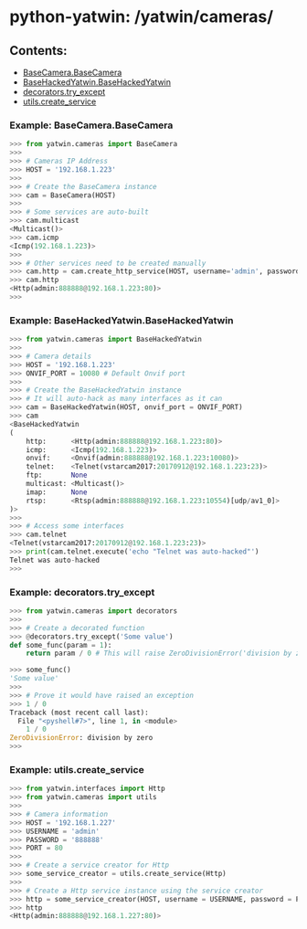 # python-yatwin: /yatwin/cameras/

## Contents:
* [BaseCamera.BaseCamera](#example-basecamerabasecamera)
* [BaseHackedYatwin.BaseHackedYatwin](#example-basehackedyatwinbasehackedyatwin)
* [decorators.try_except](#example-decoratorstry_except)
* [utils.create_service](#example-utilscreate_service)

### Example: BaseCamera.BaseCamera

```python
>>> from yatwin.cameras import BaseCamera
>>>
>>> # Cameras IP Address
>>> HOST = '192.168.1.223'
>>>
>>> # Create the BaseCamera instance
>>> cam = BaseCamera(HOST)
>>>
>>> # Some services are auto-built
>>> cam.multicast
<Multicast()>
>>> cam.icmp
<Icmp(192.168.1.223)>
>>>
>>> # Other services need to be created manually
>>> cam.http = cam.create_http_service(HOST, username='admin', password='888888', port=80)
>>> cam.http
<Http(admin:888888@192.168.1.223:80)>
>>> 
```

### Example: BaseHackedYatwin.BaseHackedYatwin

```python
>>> from yatwin.cameras import BaseHackedYatwin
>>> 
>>> # Camera details
>>> HOST = '192.168.1.223'
>>> ONVIF_PORT = 10080 # Default Onvif port
>>> 
>>> # Create the BaseHackedYatwin instance
>>> # It will auto-hack as many interfaces as it can
>>> cam = BaseHackedYatwin(HOST, onvif_port = ONVIF_PORT)
>>> cam
<BaseHackedYatwin
(
	http:      <Http(admin:888888@192.168.1.223:80)>
	icmp:      <Icmp(192.168.1.223)>
	onvif:     <Onvif(admin:888888@192.168.1.223:10080)>
	telnet:    <Telnet(vstarcam2017:20170912@192.168.1.223:23)>
	ftp:       None
	multicast: <Multicast()>
	imap:      None
	rtsp:      <Rtsp(admin:888888@192.168.1.223:10554)[udp/av1_0]>
)>
>>> 
>>> # Access some interfaces
>>> cam.telnet
<Telnet(vstarcam2017:20170912@192.168.1.223:23)>
>>> print(cam.telnet.execute('echo "Telnet was auto-hacked"')
Telnet was auto-hacked
>>> 
```

### Example: decorators.try_except
```python
>>> from yatwin.cameras import decorators
>>> 
>>> # Create a decorated function
>>> @decorators.try_except('Some value')
def some_func(param = 1):
	return param / 0 # This will raise ZeroDivisionError('division by zero')

>>> some_func()
'Some value'
>>>
>>> # Prove it would have raised an exception
>>> 1 / 0
Traceback (most recent call last):
  File "<pyshell#7>", line 1, in <module>
    1 / 0
ZeroDivisionError: division by zero
>>> 
```

### Example: utils.create_service
```python
>>> from yatwin.interfaces import Http
>>> from yatwin.cameras import utils
>>> 
>>> # Camera information
>>> HOST = '192.168.1.227'
>>> USERNAME = 'admin'
>>> PASSWORD = '888888'
>>> PORT = 80
>>> 
>>> # Create a service creator for Http
>>> some_service_creator = utils.create_service(Http)
>>> 
>>> # Create a Http service instance using the service creator
>>> http = some_service_creator(HOST, username = USERNAME, password = PASSWORD, port = PORT)
>>> http
<Http(admin:888888@192.168.1.227:80)>
```
